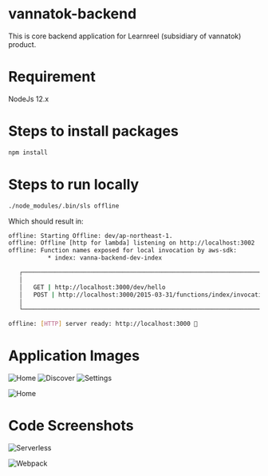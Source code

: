 # vannatok-backend
This is core backend application for Learnreel (subsidiary of vannatok) product.

# Requirement
NodeJs 12.x

# Steps to install packages
```bash
npm install
```

# Steps to run locally
```bash
./node_modules/.bin/sls offline
```
Which should result in:
```bash
offline: Starting Offline: dev/ap-northeast-1.
offline: Offline [http for lambda] listening on http://localhost:3002
offline: Function names exposed for local invocation by aws-sdk:
           * index: vanna-backend-dev-index

   ┌─────────────────────────────────────────────────────────────────────────┐
   │                                                                         │
   │   GET | http://localhost:3000/dev/hello                                 │
   │   POST | http://localhost:3000/2015-03-31/functions/index/invocations   │
   │                                                                         │
   └─────────────────────────────────────────────────────────────────────────┘

offline: [HTTP] server ready: http://localhost:3000 🚀
```

# Application Images

![Home](images/home.jpeg) ![Discover](images/discover.jpeg) ![Settings](images/settings.jpeg)

![Home](images/webhome.png)

# Code Screenshots

![Serverless](images/serverless.yml.png)

![Webpack](images/webpack.config.png)